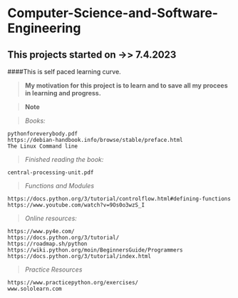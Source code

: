 # Computer-Science-and-Software-Engineering
## This projects started on ->> 7.4.2023 

####This is self paced learning curve.

>   **My motivation for this project is to learn and to save all my procees in learning and progress.**

> **Note**

> *Books:*

    pythonforeverybody.pdf
    https://debian-handbook.info/browse/stable/preface.html
    The Linux Command line

> *Finished reading the book:*

    central-processing-unit.pdf



> *Functions and Modules*

    https://docs.python.org/3/tutorial/controlflow.html#defining-functions
    https://www.youtube.com/watch?v=9Os0o3wzS_I


> *Online resources:*

    https://www.py4e.com/
    https://docs.python.org/3/tutorial/
    https://roadmap.sh/python
    https://wiki.python.org/moin/BeginnersGuide/Programmers
    https://docs.python.org/3/tutorial/index.html

> *Practice Resources*

    https://www.practicepython.org/exercises/
    www.sololearn.com

